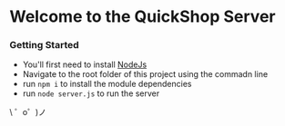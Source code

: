Welcome to the QuickShop Server
=========================

### Getting Started
- You'll first need to install [NodeJs](https://nodejs.org/en/)
- Navigate to the root folder of this project using the commadn line
- run `npm i` to install the module dependencies
- run `node server.js` to run the server

\ ゜o゜)ノ
